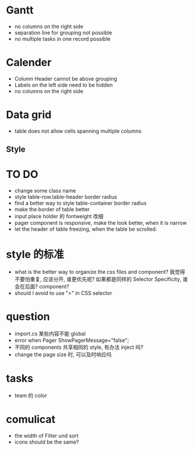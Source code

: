 # Gantt

- no columns on the right side
- separation line for grouping not possible
- no multiple tasks in one record possible

# Calender

- Column Header cannot be above grouping
- Labels on the left side need to be hidden
- no columns on the right side

# Data grid

- table does not allow cells spanning multiple columns

## Style

# TO DO

- change some class name
- style table-row.table-header border radius
- find a better way to style table-container border radius
- make the border of table better
- input place holder 的 fontweight 改细
- pager component is responsive, make the look better, when it is narrow
- let the header of table freezing, when the table be scrolled.

# style 的标准

- what is the better way to organize the css files and component? 我觉得不要怕重复, 应该分开, 谁更优先呢? 如果都是同样的 Selector Specificity, 谁会在后面? component?
- should I avoid to use ">" in CSS selector

# question

- import.cs 某些内容不能 global
- error when Pager ShowPagerMessage="false";
- 不同的 components 共享相同的 style, 有办法 inject 吗?
- change the page size 时, 可以及时响应吗

# tasks

- team 的 color

# comulicat

- the width of Filter und sort
- icons should be the same?
